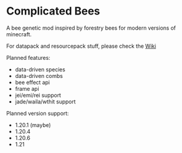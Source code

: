 # Complicated Bees
A bee genetic mod inspired by forestry bees for modern versions of minecraft.

For datapack and resourcepack stuff, please check the [Wiki](https://github.com/ACCBDD/complicated_bees/wiki)

Planned features:
* data-driven species 
* data-driven combs
* bee effect api
* frame api
* jei/emi/rei support
* jade/waila/wthit support

Planned version support:
* 1.20.1 (maybe)
* 1.20.4
* 1.20.6
* 1.21
